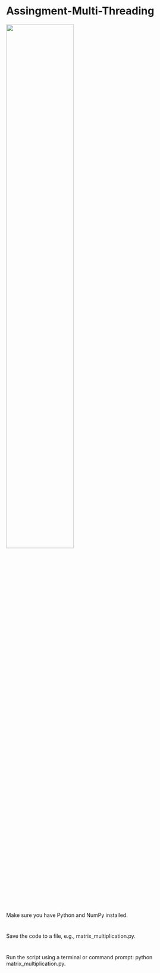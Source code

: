 # Assingment-Multi-Threading

<img src="https://github.com/psrana/Assingment-Multi-Threading/assets/7460892/69f331af-b987-48f3-967f-92359243bfbd" width="60%" height="60%">

#
Make sure you have Python and NumPy installed.
#
Save the code to a file, e.g., matrix_multiplication.py.
#
Run the script using a terminal or command prompt: python matrix_multiplication.py.
